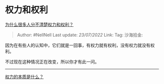 # 权力和权利
[为什么很多人分不清楚权力和权利？](https://www.zhihu.com/question/340163847/answer/2586600878)

> Author: #NellNell
> Last update: *23/07/2022*
> Link:
> Tag:
> 沙海拾金:

因为在有些人的认知中，它们就是一回事，有权力就有权利，没有权力就没有权利。

不过现在这种情况正在改变，所以你才有此一问。

---

[权力的本质是什么？](https://www.zhihu.com/question/19667945/answer/2120044151)
